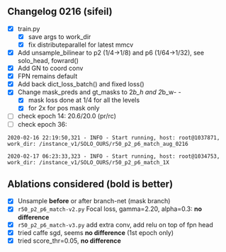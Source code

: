## Changelog 0216 (sifeil)

 - [x] train.py
	 - [x] save args to work_dir
	 - [x] fix distributeparallel for latest mmcv
 - [x] Add unsample_bilinear to p2 (1/4->1/8) and p6 (1/64->1/32), see solo_head, fowrard()
 - [x] Add GN to coord conv
 - [x] FPN remains default
 - [x] Add back dict_loss_batch() and fixed loss()
 - [x] Change mask_preds and gt_masks to 2*b_h and 2*b_w- - 
	 - [x] mask loss done at 1/4 for all the levels
	 - [x] for 2x for pos mask only
 - [ ] check epoch 14: 20.6/20.0 (pr/rc)
 - [ ] check epoch 36: 

`2020-02-16 22:19:50,321 - INFO - Start running, host: root@1037871, work_dir: /instance_v1/SOLO_OURS/r50_p2_p6_match_aug_0216`

`2020-02-17 06:23:33,323 - INFO - Start running, host: root@1034753, work_dir: /instance_v1/SOLO_OURS/r50_p2_p6_match_1X`

## Ablations considered (bold is better)

 - [x] Unsample **before** or after branch-net (mask branch)
 - [x]  `r50_p2_p6_match-v2.py` Focal loss, gamma=2.20, alpha=0.3:  **no difference**
 - [x] `r50_p2_p6_match-v3.py` add extra conv, add relu on top of fpn head
 - [x] tried caffe sgd, seems **no difference** (1st epoch only)
 - [x] tried score_thr=0.05, **no difference**

<!--stackedit_data:
eyJoaXN0b3J5IjpbMjgyMDY3OTEzLC01NDI2NTgzNDIsLTU1Nz
A2MTM4LDE2MDk3MTQzMCwtNTUyOTQyNjMxLDIzMzU1MzkxMywz
OTE5MDU0OTZdfQ==
-->